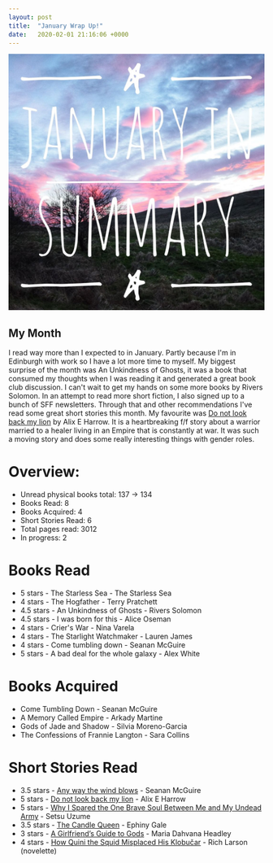 ```yaml
---
layout: post
title:  "January Wrap Up!"
date:   2020-02-01 21:16:06 +0000
---
```


![January In Summary](/assets/jan.jpeg)

## My Month

I read way more than I expected to in January. Partly because I'm in Edinburgh with work so I have a lot more time to myself.
My biggest surprise of the month was An Unkindness of Ghosts, it was a book that consumed my thoughts when I was reading it and
generated a great book club discussion. I can't wait to get my hands on some more books by Rivers Solomon.
In an attempt to read more short fiction, I also signed up to a bunch of SFF newsletters. Through that and other recommendations I've
read some great short stories this month. My favourite was [Do not look back my lion](http://www.beneath-ceaseless-skies.com/stories/do-not-look-back-my-lion/) by Alix E Harrow.
It is a heartbreaking f/f story about a warrior married to a healer living in an Empire that is constantly at war. It was such a moving story and does some really interesting things with gender roles.
# Overview:
* Unread physical books total: 137 -> 134
* Books Read: 8
* Books Acquired: 4
* Short Stories Read: 6
* Total pages read: 3012
* In progress: 2


# Books Read
* 5 stars - The Starless Sea - The Starless Sea
* 4 stars - The Hogfather - Terry Pratchett
* 4.5 stars - An Unkindness of Ghosts - Rivers Solomon
* 4.5 stars - I was born for this - Alice Oseman
* 4 stars - Crier's War - Nina Varela
* 4 stars - The Starlight Watchmaker - Lauren James
* 4 stars - Come tumbling down - Seanan McGuire
* 5 stars - A bad deal for the whole galaxy - Alex White

# Books Acquired
* Come Tumbling Down - Seanan McGuire
* A Memory Called Empire - Arkady Martine
* Gods of Jade and Shadow - Silvia Moreno-Garcia
* The Confessions of Frannie Langton - Sara Collins

# Short Stories Read
* 3.5 stars - [Any way the wind blows](https://www.tor.com/2019/06/05/any-way-the-wind-blows-seanan-mcguire/) - Seanan McGuire
* 5 stars - [Do not look back my lion](http://www.beneath-ceaseless-skies.com/stories/do-not-look-back-my-lion/) - Alix E Harrow
* 5 stars - [Why I Spared the One Brave Soul Between Me and My Undead Army](http://www.castofwonders.org/2020/01/cast-of-wonders-391-staff-picks-2019-why-i-spared-the-one-brave-soul-between-me-and-my-undead-army/?fbclid=IwAR0UBZVlDGgtH6gwySIz7URFmkreR0wh4AoD7CDbh3lWMsDx5ciFPBaqOr8) - Setsu Uzume
* 3.5 stars - [The Candle Queen](http://www.beneath-ceaseless-skies.com/stories/the-candle-queen/) - Ephiny Gale
* 3 stars - [A Girlfriend’s Guide to Gods](https://www.tor.com/2020/01/23/a-girlfriends-guide-to-gods-maria-dahvana-headley/) - Maria Dahvana Headley
* 4 stars - [How Quini the Squid Misplaced His Klobučar](https://www.tor.com/2020/01/15/how-quini-the-squid-misplaced-his-klobucar-rich-larson/) - Rich Larson (novelette)